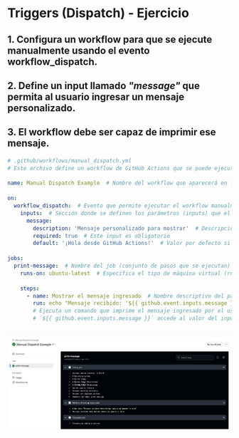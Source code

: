 # Triggers (Dispatch) - Ejercicio 

## 1. Configura un workflow para que se ejecute manualmente usando el evento workflow_dispatch.

## 2. Define un input llamado _"message"_ que permita al usuario ingresar un mensaje personalizado.

## 3. El workflow debe ser capaz de imprimir ese mensaje.

````yml
# .github/workflows/manual_dispatch.yml
# Este archivo define un workflow de GitHub Actions que se puede ejecutar manualmente desde la interfaz de GitHub.

name: Manual Dispatch Example  # Nombre del workflow que aparecerá en la pestaña "Actions"

on:
  workflow_dispatch:  # Evento que permite ejecutar el workflow manualmente
    inputs:  # Sección donde se definen los parámetros (inputs) que el usuario puede introducir al lanzar el workflow
      message:
        description: 'Mensaje personalizado para mostrar'  # Descripción del input que verá el usuario
        required: true  # Este input es obligatorio
        default: '¡Hola desde GitHub Actions!'  # Valor por defecto si el usuario no introduce nada

jobs:
  print-message:  # Nombre del job (conjunto de pasos que se ejecutan)
    runs-on: ubuntu-latest  # Especifica el tipo de máquina virtual (runner) que se usará. Aquí es Ubuntu.

    steps:
      - name: Mostrar el mensaje ingresado  # Nombre descriptivo del paso
        run: echo "Mensaje recibido: '${{ github.event.inputs.message }}'"  
        # Ejecuta un comando que imprime el mensaje ingresado por el usuario. 
        # `${{ github.event.inputs.message }}` accede al valor del input definido más arriba.

````
<br><img src="../../../datos/dispatch1.png">
